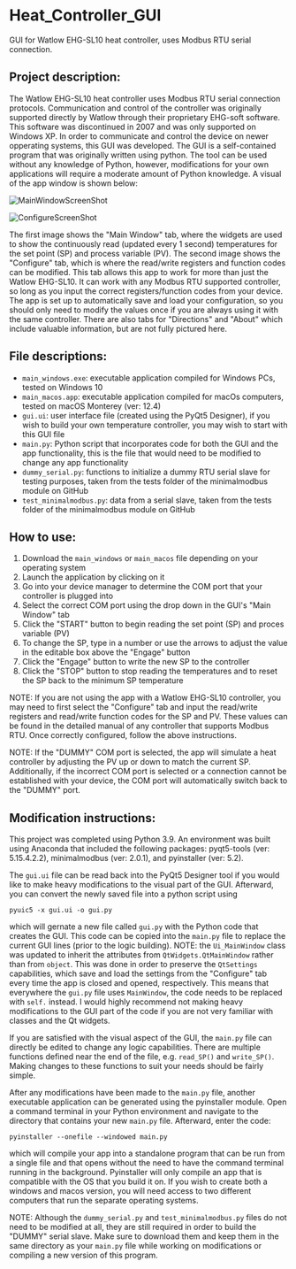 # Heat_Controller_GUI
GUI for Watlow EHG-SL10 heat controller, uses Modbus RTU serial connection.

## Project description:
The Watlow EHG-SL10 heat controller uses Modbus RTU serial connection protocols. Communication and control of the controller was originally supported directly by Watlow through their proprietary EHG-soft software. This software was discontinued in 2007 and was only supported on Windows XP. In order to communicate and control the device on newer opperating systems, this GUI was developed. The GUI is a self-contained program that was originally written using python. The tool can be used without any knowledge of Python, however, modifications for your own applications will require a moderate amount of Python knowledge. A visual of the app window is shown below:

![MainWindowScreenShot](https://user-images.githubusercontent.com/39809042/181647247-416492c4-e638-4758-93f5-1f16a6642867.png)

![ConfigureScreenShot](https://user-images.githubusercontent.com/39809042/181647263-f6c24831-ef6c-4488-a342-e9f5abf82610.png)

The first image shows the "Main Window" tab, where the widgets are used to show the continuously read (updated every 1 second) temperatures for the set point (SP) and process variable (PV). The second image shows the "Configure" tab, which is where the read/write registers and function codes can be modified. This tab allows this app to work for more than just the Watlow EHG-SL10. It can work with any Modbus RTU supported controller, so long as you input the correct registers/function codes from your device. The app is set up to automatically save and load your configuration, so you should only need to modify the values once if you are always using it with the same controller. There are also tabs for "Directions" and "About" which include valuable information, but are not fully pictured here.

## File descriptions:
- `main_windows.exe`: executable application compiled for Windows PCs, tested on Windows 10
- `main_macos.app`: executable application compiled for macOs computers, tested on macOS Monterey (ver: 12.4)
- `gui.ui`: user interface file (created using the PyQt5 Designer), if you wish to build your own temperature controller, you may wish to start with this GUI file
- `main.py`: Python script that incorporates code for both the GUI and the app functionality, this is the file that would need to be modified to change any app functionality
- `dummy_serial.py`: functions to initialize a dummy RTU serial slave for testing purposes, taken from the tests folder of the minimalmodbus module on GitHub
- `test_minimalmodbus.py`: data from a serial slave, taken from the tests folder of the minimalmodbus module on GitHub

## How to use:
1) Download the `main_windows` or `main_macos` file depending on your operating system 
2) Launch the application by clicking on it 
3) Go into your device manager to determine the COM port that your controller is plugged into
4) Select the correct COM port using the drop down in the GUI's "Main Window" tab
5) Click the "START" button to begin reading the set point (SP) and proces variable (PV)
6) To change the SP, type in a number or use the arrows to adjust the value in the editable box above the "Engage" button
7) Click the "Engage" button to write the new SP to the controller
9) Click the "STOP" button to stop reading the temperatures and to reset the SP back to the minimum SP temperature

NOTE: If you are not using the app with a Watlow EHG-SL10 controller, you may need to first select the "Configure" tab and input the read/write registers and read/write function codes for the SP and PV. These values can be found in the detailed manual of any controller that supports Modbus RTU. Once correctly configured, follow the above instructions.

NOTE: If the "DUMMY" COM port is selected, the app will simulate a heat controller by adjusting the PV up or down to match the current SP. Additionally, if the incorrect COM port is selected or a connection cannot be established with your device, the COM port will automatically switch back to the "DUMMY" port. 

## Modification instructions:
This project was completed using Python 3.9. An environment was built using Anaconda that included the following packages: pyqt5-tools (ver: 5.15.4.2.2), minimalmodbus (ver: 2.0.1), and pyinstaller (ver: 5.2). 

The `gui.ui` file can be read back into the PyQt5 Designer tool if you would like to make heavy modifications to the visual part of the GUI. Afterward, you can convert the newly saved file into a python script using

```
pyuic5 -x gui.ui -o gui.py
```

which will gernate a new file called `gui.py` with the Python code that creates the GUI. This code can be copied into the `main.py` file to replace the current GUI lines (prior to the logic building). NOTE: the `Ui_MainWindow` class was updated to inherit the attributes from `QtWidgets.QtMainWindow` rather than from `object`. This was done in order to preserve the `QtSettings` capabilities, which save and load the settings from the "Configure" tab every time the app is closed and opened, respectively. This means that everywhere the `gui.py` file uses `MainWindow`, the code needs to be replaced with `self.` instead. I would highly recommend not making heavy modifications to the GUI part of the code if you are not very familiar with classes and the Qt widgets. 

If you are satisfied with the visual aspect of the GUI, the `main.py` file can directly be edited to change any logic capabilities. There are multiple functions defined near the end of the file, e.g. `read_SP()` and `write_SP()`. Making changes to these functions to suit your needs should be fairly simple. 

After any modifications have been made to the `main.py` file, another executable application can be generated using the pyinstaller module. Open a command terminal in your Python environment and navigate to the directory that contains your new `main.py` file. Afterward, enter the code:

```
pyinstaller --onefile --windowed main.py
```

which will compile your app into a standalone program that can be run from a single file and that opens without the need to have the command terminal running in the background. Pyinstaller will only compile an app that is compatible with the OS that you build it on. If you wish to create both a windows and macos version, you will need access to two different computers that run the separate operating systems.

NOTE: Although the `dummy_serial.py` and `test_minimalmodbus.py` files do not need to be modified at all, they are still required in order to build the "DUMMY" serial slave. Make sure to download them and keep them in the same directory as your `main.py` file while working on modifications or compiling a new version of this program.

